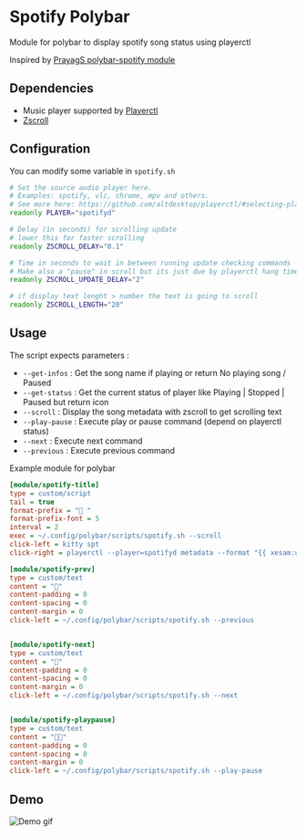 # Spotify Polybar

Module for polybar to display spotify song status using playerctl

Inspired by [PrayagS polybar-spotify module](https://github.com/PrayagS/polybar-spotify)
## Dependencies
- Music player supported by [Playerctl](https://github.com/altdesktop/playerctl/#selecting-players-to-control)
- [Zscroll](https://github.com/noctuid/zscroll)

## Configuration

You can modify some variable in `spotify.sh`

```sh
# Set the source audio player here.
# Examples: spotify, vlc, chrome, mpv and others.
# See more here: https://github.com/altdesktop/playerctl/#selecting-players-to-control
readonly PLAYER="spotifyd"

# Delay (in seconds) for scrolling update
# lower this for faster scrolling
readonly ZSCROLL_DELAY="0.1"

# Time in seconds to wait in between running update checking commands
# Make also a "pause" in scroll but its just due by playerctl hang time to get informations
readonly ZSCROLL_UPDATE_DELAY="2"

# if display text lenght > number the text is going to scroll
readonly ZSCROLL_LENGTH="20"
```

## Usage

The script expects parameters :
 - `--get-infos` : Get the song name if playing or return No playing song / Paused
 - `--get-status` : Get the current status of player like Playing | Stopped | Paused but return icon
 - `--scroll` : Display the song metadata with zscroll to get scrolling text
 - `--play-pause` : Execute play or pause command (depend on playerctl status)
 - `--next` : Execute next command
 - `--previous` : Execute previous command


Example module for polybar

```ini
[module/spotify-title]
type = custom/script
tail = true
format-prefix = " "
format-prefix-font = 5
interval = 2
exec = ~/.config/polybar/scripts/spotify.sh --scroll
click-left = kitty spt
click-right = playerctl --player=spotifyd metadata --format "{{ xesam:url }}" | xclip -selection clipboard

[module/spotify-prev]
type = custom/text
content = ""
content-padding = 0
content-spacing = 0
content-margin = 0
click-left = ~/.config/polybar/scripts/spotify.sh --previous


[module/spotify-next]
type = custom/text
content = ""
content-padding = 0
content-spacing = 0
content-margin = 0
click-left = ~/.config/polybar/scripts/spotify.sh --next


[module/spotify-playpause]
type = custom/text
content = ""
content-padding = 0
content-spacing = 0
content-margin = 0
click-left = ~/.config/polybar/scripts/spotify.sh --play-pause
```

## Demo
![Demo gif](./.assets/demo.gif)